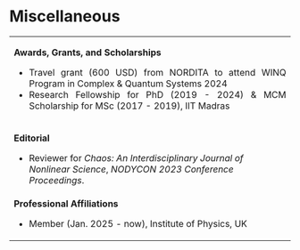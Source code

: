 # Miscellaneous

<table>
<tr>
<td align=justify>


<b>Awards, Grants, and Scholarships</b>
<ul>
<li>Travel grant (600 USD) from NORDITA to attend WINQ Program in Complex & Quantum Systems 2024
<li>Research Fellowship for PhD (2019 - 2024) & MCM Scholarship for MSc (2017 - 2019), IIT Madras
</ul>

</td>
</tr>

<tr>
<td>

<b>Editorial</b>
<ul>
<li> Reviewer for <em>Chaos: An Interdisciplinary Journal of Nonlinear Science</em>, <em>NODYCON 2023 Conference Proceedings</em>.
</ul>
</td>
</tr>

<tr>
<td>
<b>Professional Affiliations</b>
<ul>
<li> Member (Jan. 2025 - now), Institute of Physics, UK
</ul>

</td>
</tr>

</table>
